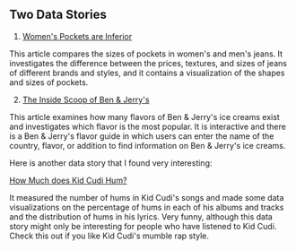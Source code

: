 ## Two Data Stories

1. [Women's Pockets are Inferior](https://pudding.cool/2018/08/pockets/)

This article compares the sizes of pockets in women's and men's jeans. It investigates the difference between the prices, textures, and sizes of jeans of different brands and styles, and it contains a visualization of the shapes and sizes of pockets.

2. [The Inside Scoop of Ben & Jerry's](https://benjerry.heshlindsdataviz.com/)

This article examines how many flavors of Ben & Jerry's ice creams exist and investigates which flavor is the most popular. It is interactive and there is a Ben & Jerry's flavor guide in which users can enter the name of the country, flavor, or addition to find information on Ben & Jerry's ice creams.


Here is another data story that I found very interesting:

[How Much does Kid Cudi Hum?](https://connorrothschild.github.io/cudi-hums/)

It measured the number of hums in Kid Cudi's songs and made some data visualizations on the percentage of hums in each of his albums and tracks and the distribution of hums in his lyrics. Very funny, although this data story might only be interesting for people who have listened to Kid Cudi. Check this out if you like Kid Cudi's mumble rap style.
